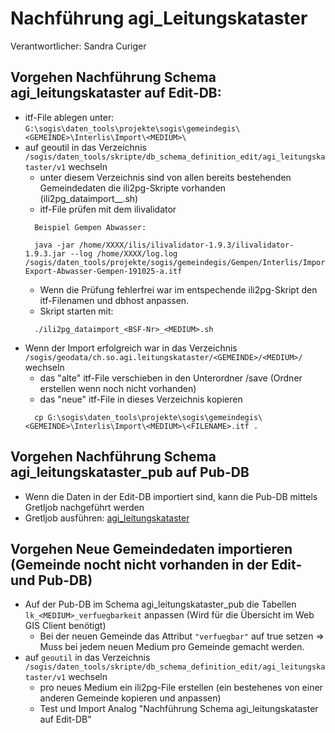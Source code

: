 # Nachführung agi_Leitungskataster

Verantwortlicher: Sandra Curiger

## Vorgehen Nachführung Schema agi_leitungskataster auf Edit-DB:
* itf-File ablegen unter: `G:\sogis\daten_tools\projekte\sogis\gemeindegis\<GEMEINDE>\Interlis\Import\<MEDIUM>\`
* auf geoutil in das Verzeichnis `/sogis/daten_tools/skripte/db_schema_definition_edit/agi_leitungskataster/v1` wechseln
  * unter diesem Verzeichnis sind von allen bereits bestehenden Gemeindedaten die ili2pg-Skripte vorhanden (ili2pg_dataimport_<BSF-Nr>_<MEDIUM>.sh)
  * itf-File prüfen mit dem ilivalidator
  ```
    Beispiel Gempen Abwasser:

    java -jar /home/XXXX/ilis/ilivalidator-1.9.3/ilivalidator-1.9.3.jar --log /home/XXXX/log.log /sogis/daten_tools/projekte/sogis/gemeindegis/Gempen/Interlis/Import/abwasser/Interlis-Export-Abwasser-Gempen-191025-a.itf
   ```
  * Wenn die Prüfung fehlerfrei war im entspechende ili2pg-Skript den itf-Filenamen und dbhost anpassen.
  * Skript starten mit:
  ```
    ./ili2pg_dataimport_<BSF-Nr>_<MEDIUM>.sh
  ```
* Wenn der Import erfolgreich war in das Verzeichnis `/sogis/geodata/ch.so.agi.leitungskataster/<GEMEINDE>/<MEDIUM>/` wechseln
  * das "alte" itf-File verschieben in den Unterordner /save (Ordner erstellen wenn noch nicht vorhanden)
  * das "neue" itf-File in dieses Verzeichnis kopieren
  ```
    cp G:\sogis\daten_tools\projekte\sogis\gemeindegis\<GEMEINDE>\Interlis\Import\<MEDIUM>\<FILENAME>.itf .
  ```
 
## Vorgehen Nachführung Schema agi_leitungskataster_pub auf Pub-DB
* Wenn die Daten in der Edit-DB importiert sind, kann die Pub-DB mittels Gretljob nachgeführt werden
* Gretljob ausführen: [agi_leitungskataster](https://github.com/sogis/gretljobs/tree/master/agi_leitungskataster_pub)
 
## Vorgehen Neue Gemeindedaten importieren (Gemeinde nocht nicht vorhanden in der Edit- und Pub-DB)
* Auf der Pub-DB im Schema agi_leitungskataster_pub die Tabellen `lk_<MEDIUM>_verfuegbarkeit` anpassen (Wird für die Übersicht im Web GIS Client benötigt)
  * Bei der neuen Gemeinde das Attribut `"verfuegbar"` auf true setzen => Muss bei jedem neuen Medium pro Gemeinde gemacht werden.
* auf `geoutil` in das Verzeichnis `/sogis/daten_tools/skripte/db_schema_definition_edit/agi_leitungskataster/v1` wechseln
  * pro neues Medium ein ili2pg-File erstellen (ein bestehenes von einer anderen Gemeinde kopieren und anpassen)
  * Test und Import Analog "Nachführung Schema agi_leitungskataster auf Edit-DB"
